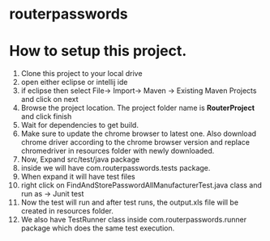 # routerpasswords
**How to setup this project.**
==========================================
1. Clone this project to your local drive
2. open either eclipse or intellij ide
3. if eclipse then select File-> Import-> Maven -> Existing Maven Projects and click on next
4. Browse the project location. The project folder name is **RouterProject** and click finish
5. Wait for dependencies to get build.
6. Make sure to update the chrome browser to latest one. Also download chrome driver according to the chrome browser version and replace chromedriver in resources folder with newly downloaded.
7. Now, Expand src/test/java package
8. inside we will have com.routerpasswords.tests package.
9. When expand it will have test files
10. right click on FindAndStorePasswordAllManufacturerTest.java class and run as -> Junit test
11. Now the test will run and after test runs, the output.xls file will be created in resources folder.
12. We also have TestRunner class inside com.routerpasswords.runner package which does the same test execution.

